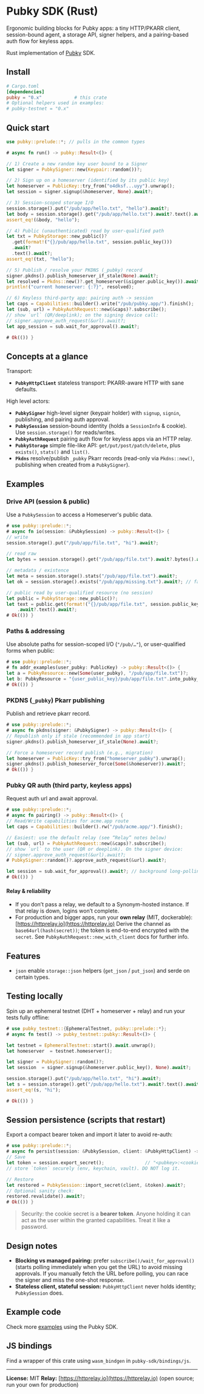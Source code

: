 # Pubky SDK (Rust)

Ergonomic building blocks for Pubky apps: a tiny HTTP/PKARR client, session-bound agent, a storage API, signer helpers, and a pairing-based auth flow for keyless apps.

Rust implementation of [Pubky](https://github.com/pubky/pubky-core) SDK.

## Install

```toml
# Cargo.toml
[dependencies]
pubky = "0.x"            # this crate
# Optional helpers used in examples:
# pubky-testnet = "0.x"
```

## Quick start

```rust no_run
use pubky::prelude::*; // pulls in the common types

# async fn run() -> pubky::Result<()> {

// 1) Create a new random key user bound to a Signer
let signer = PubkySigner::new(Keypair::random())?;

// 2) Sign up on a homeserver (identified by its public key)
let homeserver = PublicKey::try_from("o4dksf...uyy").unwrap();
let session = signer.signup(&homeserver, None).await?;

// 3) Session-scoped storage I/O
session.storage().put("/pub/app/hello.txt", "hello").await?;
let body = session.storage().get("/pub/app/hello.txt").await?.text().await?;
assert_eq!(&body, "hello");

// 4) Public (unauthenticated) read by user-qualified path
let txt = PubkyStorage::new_public()?
  .get(format!("{}/pub/app/hello.txt", session.public_key()))
  .await?
  .text().await?;
assert_eq!(txt, "hello");

// 5) Publish / resolve your PKDNS (_pubky) record
signer.pkdns().publish_homeserver_if_stale(None).await?;
let resolved = Pkdns::new()?.get_homeserver(&signer.public_key()).await;
println!("current homeserver: {:?}", resolved);

// 6) Keyless third-party app: pairing auth -> session
let caps = Capabilities::builder().write("/pub/pubky.app/").finish();
let (sub, url) = PubkyAuthRequest::new(&caps)?.subscribe();
// show `url` (QR/deeplink); on the signing device call:
// signer.approve_auth_request(&url).await?;
let app_session = sub.wait_for_approval().await?;

# Ok(()) }
```

## Concepts at a glance

Transport:

- **`PubkyHttpClient`** stateless transport: PKARR-aware HTTP with sane defaults.

High level actors:

- **`PubkySigner`** high-level signer (keypair holder) with `signup`, `signin`, publishing, and pairing auth approval.
- **`PubkySession`** session-bound identity (holds a `SessionInfo` & cookie). Use `session.storage()` for reads/writes.
- **`PubkyAuthRequest`** pairing auth flow for keyless apps via an HTTP relay.
- **`PubkyStorage`** simple file-like API: `get/put/post/patch/delete`, plus `exists()`, `stats()` and `list()`.
- **`Pkdns`** resolve/publish `_pubky` Pkarr records (read-only via `Pkdns::new()`, publishing when created from a `PubkySigner`).

## Examples

### Drive API (session & public)

Use a `PubkySession` to access a Homeserver's public data.

```rust no_run
# use pubky::prelude::*;
# async fn io(session: &PubkySession) -> pubky::Result<()> {
// write
session.storage().put("/pub/app/file.txt", "hi").await?;

// read raw
let bytes = session.storage().get("/pub/app/file.txt").await?.bytes().await?;

// metadata / existence
let meta = session.storage().stats("/pub/app/file.txt").await?;
let ok = session.storage().exists("/pub/app/missing.txt").await?; // false

// public read by user-qualified resource (no session)
let public = PubkyStorage::new_public()?;
let text = public.get(format!("{}/pub/app/file.txt", session.public_key()))
    .await?.text().await?;
# Ok(()) }
```

### Paths & addressing

Use absolute paths for session-scoped I/O (`"/pub/…"`), or user-qualified forms when public:

```rust no_run
# use pubky::prelude::*;
# fn addr_examples(user_pubky: PublicKey) -> pubky::Result<()> {
let a = PubkyResource::new(Some(user_pubky), "/pub/app/file.txt")?;
let b: PubkyResource = "{user_public_key}/pub/app/file.txt".into_pubky_resource()?;
# Ok(()) }
```

### PKDNS (`_pubky`) Pkarr publishing

Publish and retrieve pkarr record.

```rust no_run
# use pubky::prelude::*;
# async fn pkdns(signer: &PubkySigner) -> pubky::Result<()> {
// Republish only if stale (recommended in app start)
signer.pkdns().publish_homeserver_if_stale(None).await?;

// Force a homeserver record publish (e.g., migration)
let homeserver = PublicKey::try_from("homeserver_pubky").unwrap();
signer.pkdns().publish_homeserver_force(Some(&homeserver)).await?;
# Ok(()) }
```

### Pubky QR auth (third party, keyless apps)

Request auth url and await approval.

```rust
# use pubky::prelude::*;
# async fn pairing() -> pubky::Result<()> {
// Read/Write capabilities for acme.app route
let caps = Capabilities::builder().rw("/pub/acme.app/").finish();

// Easiest: use the default relay (see “Relay” notes below)
let (sub, url) = PubkyAuthRequest::new(&caps)?.subscribe();
// show `url` to the user (QR or deeplink). On the signer device:
// signer.approve_auth_request(&url).await?;
# PubkySigner::random()?.approve_auth_request(&url).await?;

let session = sub.wait_for_approval().await?; // background long-polling started by `subscribe`
# Ok(()) }
```

#### Relay & reliability

- If you don’t pass a relay, we default to a Synonym-hosted instance. If that relay is down, logins won’t complete.
- For production and bigger apps, run your **own relay** (MIT, dockerable): [https://httprelay.io](https://httprelay.io)
  Derive the channel as `base64url(hash(secret))`; the token is end-to-end encrypted with the `secret`. See `PubkyAuthRequest::new_with_client` docs for further info.

## Features

- `json` enable `storage::json` helpers (`get_json` / `put_json`) and serde on certain types.

## Testing locally

Spin up an ephemeral testnet (DHT + homeserver + relay) and run your tests fully offline:

```rust
# use pubky_testnet::{EphemeralTestnet, pubky::prelude::*};
# async fn test() -> pubky_testnet::pubky::Result<()> {

let testnet = EphemeralTestnet::start().await.unwrap();
let homeserver  = testnet.homeserver();

let signer = PubkySigner::random()?;
let session  = signer.signup(&homeserver.public_key(), None).await?;

session.storage().put("/pub/app/hello.txt", "hi").await?;
let s = session.storage().get("/pub/app/hello.txt").await?.text().await?;
assert_eq!(s, "hi");

# Ok(()) }
```

## Session persistence (scripts that restart)

Export a compact bearer token and import it later to avoid re-auth:

```rust no_run
# use pubky::prelude::*;
# async fn persist(session: &PubkySession, client: &PubkyHttpClient) -> pubky::Result<()> {
// Save
let token = session.export_secret();               // "<pubkey>:<cookie_secret>"
// store `token` securely (env, keychain, vault). DO NOT log it.

// Restore
let restored = PubkySession::import_secret(client, &token).await?;
// Optional sanity check:
restored.revalidate().await?;
# Ok(()) }
```

> Security: the cookie secret is a **bearer token**. Anyone holding it can act as the user within the granted capabilities. Treat it like a password.

## Design notes

- **Blocking vs managed pairing:** prefer `subscribe()/wait_for_approval()` (starts polling immediately when you get the URL) to avoid missing approvals. If you manually fetch the URL before polling, you can race the signer and miss the one-shot response.
- **Stateless client, stateful session:** `PubkyHttpClient` never holds identity; `PubkySession` does.

## Example code

Check more [examples](https://github.com/pubky/pubky-core/tree/main/examples) using the Pubky SDK.

## JS bindings

Find a wrapper of this crate using `wasm_bindgen` in `pubky-sdk/bindings/js`.

---

**License:** MIT
**Relay:** [https://httprelay.io](https://httprelay.io) (open source; run your own for production)

